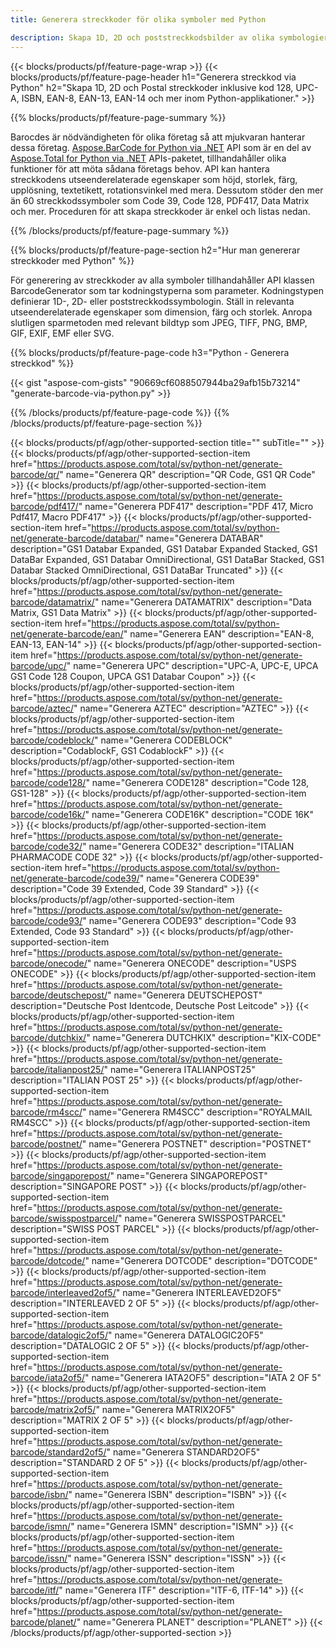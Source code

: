 ```yaml
---
title: Generera streckkoder för olika symboler med Python 

description: Skapa 1D, 2D och poststreckkodsbilder av olika symbologier inklusive 128 och QR i Python med hjälp av några rader kod 
---
```


{{< blocks/products/pf/feature-page-wrap >}}
{{< blocks/products/pf/feature-page-header h1="Generera streckkod via Python" h2="Skapa 1D, 2D och Postal streckkoder inklusive kod 128, UPC-A, ISBN, EAN-8, EAN-13, EAN-14 och mer inom Python-applikationer." >}}

{{% blocks/products/pf/feature-page-summary %}}

Barocdes är nödvändigheten för olika företag så att mjukvaran hanterar dessa företag. [Aspose.BarCode for Python via .NET](https://products.aspose.com/barcode/python-net/) API som är en del av [Aspose.Total for Python via .NET](https://products.aspose.com/total/python-net/) APIs-paketet, tillhandahåller olika funktioner för att möta sådana företags behov. API kan hantera streckkodens utseenderelaterade egenskaper som höjd, storlek, färg, upplösning, textetikett, rotationsvinkel med mera. Dessutom stöder den mer än 60 streckkodssymboler som Code 39, Code 128, PDF417, Data Matrix och mer. Proceduren för att skapa streckkoder är enkel och listas nedan.

{{% /blocks/products/pf/feature-page-summary  %}}

{{% blocks/products/pf/feature-page-section  h2="Hur man genererar streckkoder med Python" %}}

För generering av streckkoder av alla symboler tillhandahåller API klassen BarcodeGenerator som tar kodningstyperna som parameter. Kodningstypen definierar 1D-, 2D- eller poststreckkodssymbologin. Ställ in relevanta utseenderelaterade egenskaper som dimension, färg och storlek. Anropa slutligen sparmetoden med relevant bildtyp som JPEG, TIFF, PNG, BMP, GIF, EXIF, EMF eller SVG.

{{% blocks/products/pf/feature-page-code h3="Python - Generera streckkod" %}}

{{< gist "aspose-com-gists" "90669cf6088507944ba29afb15b73214" "generate-barcode-via-python.py" >}}

{{% /blocks/products/pf/feature-page-code  %}}
{{% /blocks/products/pf/feature-page-section %}}

{{< blocks/products/pf/agp/other-supported-section title="" subTitle="" >}}
{{< blocks/products/pf/agp/other-supported-section-item href="https://products.aspose.com/total/sv/python-net/generate-barcode/qr/" name="Generera QR" description="QR Code, GS1 QR Code" >}}
{{< blocks/products/pf/agp/other-supported-section-item href="https://products.aspose.com/total/sv/python-net/generate-barcode/pdf417/" name="Generera PDF417" description="PDF 417, Micro Pdf417, Macro PDF417" >}}
{{< blocks/products/pf/agp/other-supported-section-item href="https://products.aspose.com/total/sv/python-net/generate-barcode/databar/" name="Generera DATABAR" description="GS1 Databar Expanded, GS1 Databar Expanded Stacked, GS1 DataBar Expanded, GS1 Databar OmniDirectional, GS1 DataBar Stacked, GS1 Databar Stacked OmniDirectional, GS1 DataBar Truncated" >}}
{{< blocks/products/pf/agp/other-supported-section-item href="https://products.aspose.com/total/sv/python-net/generate-barcode/datamatrix/" name="Generera DATAMATRIX" description="Data Matrix, GS1 Data Matrix" >}}
{{< blocks/products/pf/agp/other-supported-section-item href="https://products.aspose.com/total/sv/python-net/generate-barcode/ean/" name="Generera EAN" description="EAN-8, EAN-13, EAN-14" >}}
{{< blocks/products/pf/agp/other-supported-section-item href="https://products.aspose.com/total/sv/python-net/generate-barcode/upc/" name="Generera UPC" description="UPC-A, UPC-E, UPCA GS1 Code 128 Coupon, UPCA GS1 Databar Coupon" >}}
{{< blocks/products/pf/agp/other-supported-section-item href="https://products.aspose.com/total/sv/python-net/generate-barcode/aztec/" name="Generera AZTEC" description="AZTEC" >}}
{{< blocks/products/pf/agp/other-supported-section-item href="https://products.aspose.com/total/sv/python-net/generate-barcode/codeblock/" name="Generera CODEBLOCK" description="CodablockF, GS1 CodablockF" >}}
{{< blocks/products/pf/agp/other-supported-section-item href="https://products.aspose.com/total/sv/python-net/generate-barcode/code128/" name="Generera CODE128" description="Code 128, GS1-128" >}}
{{< blocks/products/pf/agp/other-supported-section-item href="https://products.aspose.com/total/sv/python-net/generate-barcode/code16k/" name="Generera CODE16K" description="CODE 16K" >}}
{{< blocks/products/pf/agp/other-supported-section-item href="https://products.aspose.com/total/sv/python-net/generate-barcode/code32/" name="Generera CODE32" description="ITALIAN PHARMACODE CODE 32" >}}
{{< blocks/products/pf/agp/other-supported-section-item href="https://products.aspose.com/total/sv/python-net/generate-barcode/code39/" name="Generera CODE39" description="Code 39 Extended, Code 39 Standard" >}}
{{< blocks/products/pf/agp/other-supported-section-item href="https://products.aspose.com/total/sv/python-net/generate-barcode/code93/" name="Generera CODE93" description="Code 93 Extended, Code 93 Standard" >}}
{{< blocks/products/pf/agp/other-supported-section-item href="https://products.aspose.com/total/sv/python-net/generate-barcode/onecode/" name="Generera ONECODE" description="USPS ONECODE" >}}
{{< blocks/products/pf/agp/other-supported-section-item href="https://products.aspose.com/total/sv/python-net/generate-barcode/deutschepost/" name="Generera DEUTSCHEPOST" description="Deutsche Post Identcode, Deutsche Post Leitcode" >}}
{{< blocks/products/pf/agp/other-supported-section-item href="https://products.aspose.com/total/sv/python-net/generate-barcode/dutchkix/" name="Generera DUTCHKIX" description="KIX-CODE" >}}
{{< blocks/products/pf/agp/other-supported-section-item href="https://products.aspose.com/total/sv/python-net/generate-barcode/italianpost25/" name="Generera ITALIANPOST25" description="ITALIAN POST 25" >}}
{{< blocks/products/pf/agp/other-supported-section-item href="https://products.aspose.com/total/sv/python-net/generate-barcode/rm4scc/" name="Generera RM4SCC" description="ROYALMAIL RM4SCC" >}}
{{< blocks/products/pf/agp/other-supported-section-item href="https://products.aspose.com/total/sv/python-net/generate-barcode/postnet/" name="Generera POSTNET" description="POSTNET" >}}
{{< blocks/products/pf/agp/other-supported-section-item href="https://products.aspose.com/total/sv/python-net/generate-barcode/singaporepost/" name="Generera SINGAPOREPOST" description="SINGAPORE POST" >}}
{{< blocks/products/pf/agp/other-supported-section-item href="https://products.aspose.com/total/sv/python-net/generate-barcode/swisspostparcel/" name="Generera SWISSPOSTPARCEL" description="SWISS POST PARCEL" >}}
{{< blocks/products/pf/agp/other-supported-section-item href="https://products.aspose.com/total/sv/python-net/generate-barcode/dotcode/" name="Generera DOTCODE" description="DOTCODE" >}}
{{< blocks/products/pf/agp/other-supported-section-item href="https://products.aspose.com/total/sv/python-net/generate-barcode/interleaved2of5/" name="Generera INTERLEAVED2OF5" description="INTERLEAVED 2 OF 5" >}}
{{< blocks/products/pf/agp/other-supported-section-item href="https://products.aspose.com/total/sv/python-net/generate-barcode/datalogic2of5/" name="Generera DATALOGIC2OF5" description="DATALOGIC 2 OF 5" >}}
{{< blocks/products/pf/agp/other-supported-section-item href="https://products.aspose.com/total/sv/python-net/generate-barcode/iata2of5/" name="Generera IATA2OF5" description="IATA 2 OF 5" >}}
{{< blocks/products/pf/agp/other-supported-section-item href="https://products.aspose.com/total/sv/python-net/generate-barcode/matrix2of5/" name="Generera MATRIX2OF5" description="MATRIX 2 OF 5" >}}
{{< blocks/products/pf/agp/other-supported-section-item href="https://products.aspose.com/total/sv/python-net/generate-barcode/standard2of5/" name="Generera STANDARD2OF5" description="STANDARD 2 OF 5" >}}
{{< blocks/products/pf/agp/other-supported-section-item href="https://products.aspose.com/total/sv/python-net/generate-barcode/isbn/" name="Generera ISBN" description="ISBN" >}}
{{< blocks/products/pf/agp/other-supported-section-item href="https://products.aspose.com/total/sv/python-net/generate-barcode/ismn/" name="Generera ISMN" description="ISMN" >}}
{{< blocks/products/pf/agp/other-supported-section-item href="https://products.aspose.com/total/sv/python-net/generate-barcode/issn/" name="Generera ISSN" description="ISSN" >}}
{{< blocks/products/pf/agp/other-supported-section-item href="https://products.aspose.com/total/sv/python-net/generate-barcode/itf/" name="Generera ITF" description="ITF-6, ITF-14" >}}
{{< blocks/products/pf/agp/other-supported-section-item href="https://products.aspose.com/total/sv/python-net/generate-barcode/planet/" name="Generera PLANET" description="PLANET" >}}
{{< /blocks/products/pf/agp/other-supported-section >}}